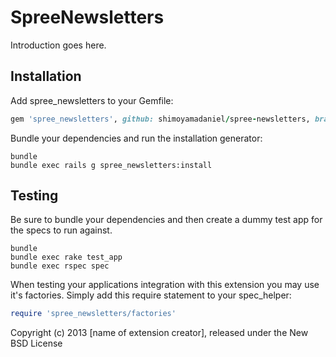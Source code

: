 SpreeNewsletters
================

Introduction goes here.

Installation
------------

Add spree_newsletters to your Gemfile:

```ruby
gem 'spree_newsletters', github: shimoyamadaniel/spree-newsletters, branch: "2-0-stable"
```

Bundle your dependencies and run the installation generator:

```shell
bundle
bundle exec rails g spree_newsletters:install
```

Testing
-------

Be sure to bundle your dependencies and then create a dummy test app for the specs to run against.

```shell
bundle
bundle exec rake test_app
bundle exec rspec spec
```

When testing your applications integration with this extension you may use it's factories.
Simply add this require statement to your spec_helper:

```ruby
require 'spree_newsletters/factories'
```

Copyright (c) 2013 [name of extension creator], released under the New BSD License

